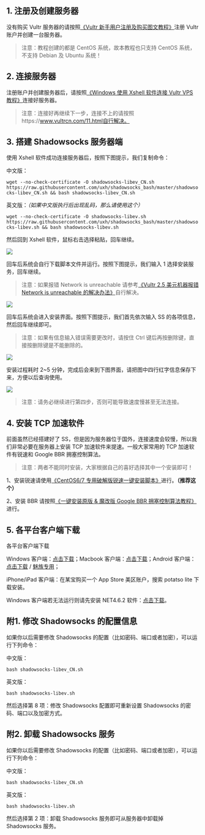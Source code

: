 ## 1. 注册及创建服务器

没有购买 Vultr 服务器的请按照[《Vultr 新手用户注册及购买图文教程》](https://www.vultrcn.com/1.html)注册 Vultr 账户并创建一台服务器。

> 注意：教程创建的都是 CentOS 系统，故本教程也只支持 CentOS 系统，不支持 Debian 及 Ubuntu 系统！

## 2. 连接服务器

注册账户并创建服务器后，请按照[《Windows 使用 Xshell 软件连接 Vultr VPS 教程》](https://www.vultrcn.com/3.html)连接好服务器。

> 注意：连接好再继续下一步，连接不上的请按照https://www.vultrcn.com/11.html自行解决。

## 3. 搭建 Shadowsocks 服务器端

使用 Xshell 软件成功连接服务器后，按照下图提示，我们复制命令：

中文版：

`wget --no-check-certificate -O shadowsocks-libev_CN.sh https://raw.githubusercontent.com/uxh/shadowsocks_bash/master/shadowsocks-libev_CN.sh && bash shadowsocks-libev_CN.sh`

英文版：_（如果中文版执行后出现乱码，那么请使用这个）_

`wget --no-check-certificate -O shadowsocks-libev.sh https://raw.githubusercontent.com/uxh/shadowsocks_bash/master/shadowsocks-libev.sh && bash shadowsocks-libev.sh`

然后回到 Xshell 软件，鼠标右击选择粘贴，回车继续。

![](https://static.vultrcn.com/wp-content/uploads/2018/04/ss01-3.png)

回车后系统会自行下载脚本文件并运行。按照下图提示，我们输入 1 选择安装服务，回车继续。

> 注意：如果报错 Network is unreachable 请参考[《Vultr 2.5 美元机器报错 Network is unreachable 的解决办法》](https://www.vultrcn.com/12.html)自行解决。

![](https://static.vultrcn.com/wp-content/uploads/2018/04/ss02-3.png)

回车后系统会进入安装界面。按照下图提示，我们首先依次输入 SS 的各项信息，然后回车继续即可。

> 注意：如果有信息输入错误需要更改时，请按住 Ctrl 键后再按删除键，直接按删除键是不能删除的。

![](https://static.vultrcn.com/wp-content/uploads/2018/04/ss03-3.png)

安装过程耗时 2~5 分钟，完成后会来到下图界面，请把图中四行红字信息保存下来，方便以后查询使用。

![](https://static.vultrcn.com/wp-content/uploads/2018/04/ss04-3.png)

> 注意：请务必继续进行第四步，否则可能导致速度慢甚至无法连接。

## 4. 安装 TCP 加速软件

前面虽然已经搭建好了 SS，但是因为服务器位于国外，连接速度会较慢，所以我们非常必要在服务器上安装 TCP 加速软件来提速。一般大家常用的 TCP 加速软件有锐速和 Google BBR 拥塞控制算法。

> 注意：两者不能同时安装，大家根据自己的喜好选择其中一个安装即可！

1、安装锐速请使用[《CentOS6/7 专用破解版锐速一键安装脚本》](https://www.vultrcn.com/7.html)进行。**（推荐这个）**

2、安装 BBR 请按照[《一键安装原版 & 魔改版 Google BBR 拥塞控制算法教程》](https://www.vultrcn.com/5.html)进行。

## 5. 各平台客户端下载

各平台客户端下载

Windows 客户端：[点击下载](https://filedown.me/Gfw/Shadowsocks/shadowsocks-windows-4.1.3.1.zip)；Macbook 客户端：[点击下载](https://filedown.me/Gfw/Shadowsocks/shadowsocks-macos-1.8.2.zip)；Android 客户端：[点击下载](https://filedown.me/Gfw/Shadowsocks/shadowsocks-andriod-4.7.0.apk) / [魅族专用](https://filedown.me/Gfw/Shadowsocks/shadowsocks-andriod-4.3.3.apk)；

iPhone/iPad 客户端：在某宝购买一个 App Store 美区账户，搜索 potatso lite 下载安装。

Windows 客户端若无法运行则请先安装 NET4.6.2 软件：[点击下载](https://filedown.me/Windows/Soft/Net-Windows-4.6.2.zip)。

## 附1. 修改 Shadowsocks 的配置信息

如果你以后需要修改 Shadowsocks 的配置（比如密码、端口或者加密），可以运行下列命令：

中文版：

`bash shadowsocks-libev_CN.sh`

英文版：

`bash shadowsocks-libev.sh`

然后选择第 8 项：修改 Shadowsocks 配置即可重新设置 Shadowsocks 的密码、端口以及加密方式。

## 附2. 卸载 Shadowsocks 服务

如果你以后需要修改 Shadowsocks 的配置（比如密码、端口或者加密），可以运行下列命令：

中文版：

`bash shadowsocks-libev_CN.sh`

英文版：

`bash shadowsocks-libev.sh`

然后选择第 2 项：卸载 Shadowsocks 服务即可从服务器中卸载掉 Shadowsocks 服务。